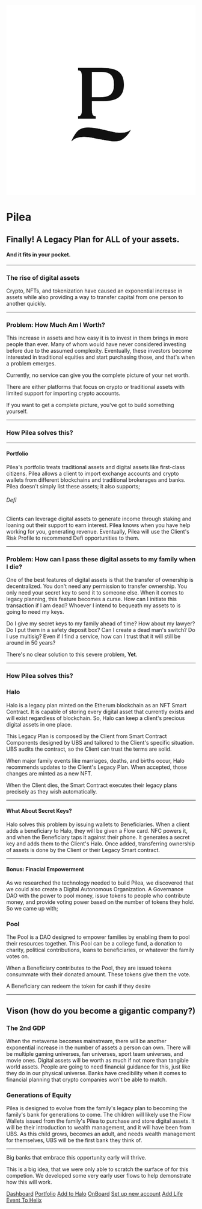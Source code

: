 ![Pilea](/logos/small.png)

# Pilea

## Finally! A Legacy Plan for ALL of your assets.

#### And it fits in your pocket.

  ---

### The rise of digital assets

Crypto, NFTs, and tokenization have caused an exponential increase in assets while also providing a way to transfer capital from one person to another quickly.

---
  
### **Problem:** How Much Am I Worth?

This increase in assets and how easy it is to invest in them brings in more people than ever. Many of whom would have never considered investing before due to the assumed complexity. Eventually, these investors become interested in traditional equities and start purchasing those, and that's when a problem emerges.

Currently, no service can give you the complete picture of your net worth.

There are either platforms that focus on crypto or traditional assets with limited support for importing crypto accounts.

If you want to get a complete picture, you've got to build something yourself.

---
 

### How Pilea solves this?

---

#### Portfolio

Pilea's portfolio treats traditional assets and digital assets like first-class citizens. Pilea allows a client to import exchange accounts and crypto wallets from different blockchains and traditional brokerages and banks. Pilea doesn't simply list these assets; it also supports;

###### Defi

Clients can leverage digital assets to generate income through staking and loaning out their support to earn interest. Pilea knows when you have help working for you, generating revenue. Eventually, Pilea will use the Client's Risk Profile to recommend Defi opportunities to them.

  ---

### **Problem:** How can I pass these digital assets to my family when I die?

One of the best features of digital assets is that the transfer of ownership is decentralized. You don't need any permission to transfer ownership. You only need your secret key to send it to someone else. When it comes to legacy planning, this feature becomes a curse. How can I initiate this transaction if I am dead? Whoever I intend to bequeath my assets to is going to need my keys.

Do I give my secret keys to my family ahead of time? How about my lawyer? Do I put them in a safety deposit box? Can I create a dead man's switch? Do I use multisig? Even if I find a service, how can I trust that it will still be around in 50 years?

There's no clear solution to this severe problem, **Yet**.

  ---

### How Pilea solves this?

### Halo

Halo is a legacy plan minted on the Etherum blockchain as an NFT Smart Contract. It is capable of storing every digital asset that currently exists and will exist regardless of blockchain. So, Halo can keep a client's precious digital assets in one place.

This Legacy Plan is composed by the Client from Smart Contract Components designed by UBS and tailored to the Client's specific situation. UBS audits the contract, so the Client can trust the terms are solid.

When major family events like marriages, deaths, and births occur, Halo recommends updates to the Client's Legacy Plan. When accepted, those changes are minted as a new NFT.

When the Client dies, the Smart Contract executes their legacy plans precisely as they wish automatically.

  ---

#### What About Secret Keys?

Halo solves this problem by issuing wallets to Beneficiaries. When a client adds a beneficiary to Halo, they will be given a Flow card. NFC powers it, and when the Beneficiary taps it against their phone. It generates a secret key and adds them to the Client's Halo. Once added, transferring ownership of assets is done by the Client or their Legacy Smart contract.

  ---
#### Bonus: Finacial Empowerment

As we researched the technology needed to build Pilea, we discovered that we could also create a Digital Autonomous Organization. A Governance DAO with the power to pool money, issue tokens to people who contribute money, and provide voting power based on the number of tokens they hold. So we came up with;

### Pool

The Pool is a DAO designed to empower families by enabling them to pool their resources together. This Pool can be a college fund, a donation to charity, political contributions, loans to beneficiaries, or whatever the family votes on.

When a Beneficiary contributes to the Pool, they are issued tokens consummate with their donated amount. These tokens give them the vote.

A Beneficiary can redeem the token for cash if they desire

  ---

## Vison (how do you become a gigantic company?)

### The 2nd GDP

When the metaverse becomes mainstream, there will be another exponential increase in the number of assets a person can own. There will be multiple gaming universes, fan universes, sport team universes, and movie ones. Digital assets will be worth as much if not more than tangible world assets. People are going to need financial guidance for this, just like they do in our physical universe. Banks have credibility when it comes to financial planning that crypto companies won't be able to match.

### Generations of Equity

Pilea is designed to evolve from the family's legacy plan to becoming the family's bank for generations to come. The children will likely use the Flow Wallets issued from the family's Pilea to purchase and store digital assets. It will be their introduction to wealth management, and it will have been from UBS. As this child grows, becomes an adult, and needs wealth management for themselves, UBS will be the first bank they think of.

-----------------------------------------------------

Big banks that embrace this opportunity early will thrive.

This is a big idea, that we were only able to scratch the surface of for this competion. We developed some very early user flows to help demonstrate how this will work. 

[Dashboard](https://overflow.io/s/7UW030WY?node=c57a615f)
[Portfolio](https://overflow.io/s/7UW030WY?node=2fb1aaae)
[Add to Halo](https://overflow.io/s/7UW030WY?node=216a878d)
[OnBoard](https://overflow.io/s/7UW030WY?node=be21ef77)
[Set up new account](https://overflow.io/s/7UW030WY?node=80fa93bd)
[Add Life Event To Helix](https://overflow.io/s/7UW030WY?node=247240bb)

